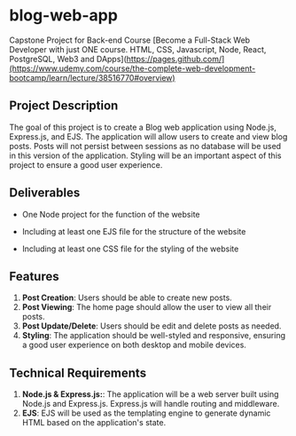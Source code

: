 # blog-web-app
Capstone Project for Back-end Course [Become a Full-Stack Web Developer with just ONE course. HTML, CSS, Javascript, Node, React, PostgreSQL, Web3 and DApps](https://pages.github.com/](https://www.udemy.com/course/the-complete-web-development-bootcamp/learn/lecture/38516770#overview)


## Project Description
The goal of this project is to create a Blog web application using Node.js, Express.js, and EJS. The application will allow users to create and view blog posts. Posts will not persist between sessions as no database will be used in this version of the application. Styling will be an important aspect of this project to ensure a good user experience.


## Deliverables
- One Node project for the function of the website
* Including at least one EJS file for the structure of the website
+ Including at least one CSS file for the styling of the website


## Features
1. **Post Creation**: Users should be able to create new posts.
2. **Post Viewing**: The home page should allow the user to view all their posts.
3. **Post Update/Delete**: Users should be edit and delete posts as needed.
4. **Styling**: The application should be well-styled and responsive, ensuring a good user experience on both desktop and mobile devices.


## Technical Requirements
1. **Node.js & Express.js:**: The application will be a web server built using Node.js and Express.js. Express.js will handle routing and middleware.
2. **EJS**: EJS will be used as the templating engine to generate dynamic HTML based on the application's state.

